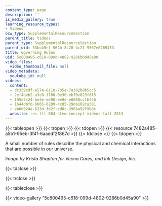 ```yaml
---
content_type: page
description: ''
is_media_gallery: true
learning_resource_types:
- Videos
ocw_type: SupplementalResourceSection
parent_title: Videos
parent_type: SupplementalResourceSection
parent_uid: 53bcb5ef-562b-8c20-bc21-9567e0269453
title: Governing Rules
uid: 5c800495-c618-099d-4802-9286b0d45a90
video_files:
  video_thumbnail_file: null
video_metadata:
  youtube_id: null
videos:
  content:
  - dc339cdf-e574-6110-705e-7a382b8b5cc5
  - 2ef4beb2-a3c0-f788-0e30-eb70e623f8f5
  - 195e7c24-be3e-ee90-ee9e-e0088cc1b746
  - 1644dbfd-6b65-6289-4c85-29da102ca381
  - ab8d924e-623d-fd2f-ed0c-396ba92f9b8c
  website: res-tll-004-stem-concept-videos-fall-2013
---
```


{{< tableopen >}}
{{< tropen >}}
{{< tdopen >}}
{{< resource 7482a485-a5b1-95eb-3f4f-6aaddf2f867d >}}
{{< tdclose >}}
{{< tdopen >}}


A small number of rules describe the physical and chemical interactions that are possible in our universe.

_Image by Krista Shapton for Vecna Cares, and Ink Design, Inc._


{{< tdclose >}}

{{< trclose >}}

{{< tableclose >}}

{{< video-gallery "5c800495-c618-099d-4802-9286b0d45a90" >}}

